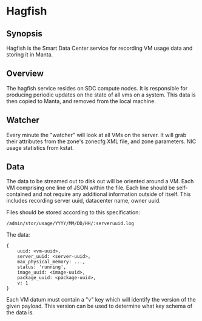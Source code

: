 # Hagfish

## Synopsis

Hagfish is the Smart Data Center service for recording VM usage data and
storing it in Manta.


## Overview

The hagfish service resides on SDC compute nodes. It is responsible for
producing periodic updates on the state of all vms on a system. This data is
then copied to Manta, and removed from the local machine.


## Watcher

Every minute the "watcher" will look at all VMs on the server. It will grab
their attributes from the zone's zonecfg XML file, and zone parameters. NIC usage
statistics from kstat.


## Data

The data to be streamed out to disk out will be oriented around a VM. Each VM
comprising one line of JSON within the file. Each line should be self-contained
and not require any additional information outside of itself. This includes
recording server uuid, datacenter name, owner uuid.

Files should be stored according to this specification:

    /admin/stor/usage/YYYY/MM/DD/HH/:serveruuid.log

The data:

    {
        uuid: <vm-uuid>,
        server_uuid: <server-uuid>,
        max_physical_memory: ...,
        status: 'running',
        image_uuid: <image-uuid>,
        package_uuid: <package-uuid>,
        v: 1
    }

Each VM datum must contain a "v" key which will identify the version of the
given payload. This version can be used to determine what key schema of the
data is.
